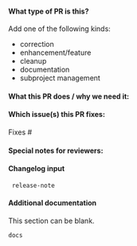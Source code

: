 
#### What type of PR is this?

Add one of the following kinds:
* correction
* enhancement/feature
* cleanup
* documentation
* subproject management



#### What this PR does / why we need it:




#### Which issue(s) this PR fixes:

<!-- Automatically closes linked issue when PR is merged.
Usage: `Fixes #<issue number>`, or `Fixes (paste link of issue)`. -->

Fixes #

#### Special notes for reviewers:



#### Changelog input

```
 release-note

```

#### Additional documentation 

This section can be blank.



```
docs

```

